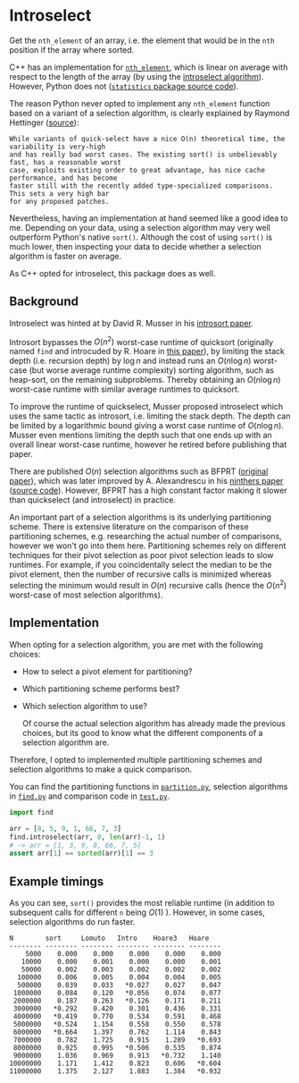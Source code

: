 # Introselect

Get the `nth_element` of an array, i.e. the element that would be in the `nth` position if the array
where sorted.

C++ has an implementation for
[`nth_element`](https://en.cppreference.com/w/cpp/algorithm/nth_element), which is linear on average
with respect to the length of the array (by using the [introselect
algorithm](https://en.wikipedia.org/wiki/Introselect)). However, Python does not ([`statistics`
package source code](https://github.com/python/cpython/blob/3.12/Lib/statistics.py#L600)).

The reason Python never opted to implement any `nth_element` function based on a variant of a
selection algorithm, is clearly explained by Raymond Hettinger
([source](https://bugs.python.org/msg309909)):

    While variants of quick-select have a nice O(n) theoretical time, the variability is very-high
    and has really bad worst cases. The existing sort() is unbelievably fast, has a reasonable worst
    case, exploits existing order to great advantage, has nice cache performance, and has become
    faster still with the recently added type-specialized comparisons.  This sets a very high bar
    for any proposed patches.

Nevertheless, having an implementation at hand seemed like a good idea to me. Depending on your
data, using a selection algorithm may very well outperform Python's native `sort()`. Although the
cost of using `sort()` is much lower, then inspecting your data to decide whether a selection
algorithm is faster on average.

As C++ opted for introselect, this package does as well.

## Background

Introselect was hinted at by David R. Musser in his [introsort
paper](https://webpages.charlotte.edu/rbunescu/courses/ou/cs4040/introsort.pdf).

Introsort bypasses the $O(n^2)$ worst-case runtime of quicksort (originally named `find` and
introcuded by R. Hoare in [this paper](https://dl.acm.org/doi/10.1145/366622.366647)), by limiting
the stack depth (i.e. recursion depth) by $\log n$ and instead runs an $O(n\log n)$ worst-case (but
worse average runtime complexity) sorting algorithm, such as heap-sort, on the remaining
subproblems. Thereby obtaining an $O(n\log n)$ worst-case runtime with similar average runtimes to
quicksort.

To improve the runtime of quickselect, Musser proposed introselect which uses the same tactic as
introsort, i.e. limiting the stack depth. The depth can be limited by a logarithmic bound giving a
worst case runtime of $O(n\log n)$. Musser even mentions limiting the depth such that one ends up
with an overall linear worst-case runtime, however he retired before publishing that paper.

There are published $O(n)$ selection algorithms such as BFPRT ([original
paper](https://people.csail.mit.edu/rivest/pubs/BFPRT73.pdf)), which was later improved by A.
Alexandrescu in his [ninthers paper](https://arxiv.org/abs/1606.00484) ([source
code](https://github.com/andralex/MedianOfNinthers)). However, BFPRT has a high constant factor
making it slower than quickselect (and introselect) in practice.

An important part of a selection algorithms is its underlying partitioning scheme. There is
extensive literature on the comparison of these partitioning schemes, e.g. researching the actual
number of comparisons, however we won't go into them here. Partitioning schemes rely on different
techniques for their pivot selection as poor pivot selection leads to slow runtimes. For example, if
you coincidentally select the median to be the pivot element, then the number of recursive calls is
minimized whereas selecting the minimum would result in $O(n)$ recursive calls (hence the $O(n^2)$
worst-case of most selection algorithms).

## Implementation

When opting for a selection algorithm, you are met with the following choices:

-   How to select a pivot element for partitioning?
-   Which partitioning scheme performs best?
-   Which selection algorithm to use?

    Of course the actual selection algorithm has already made the previous choices, but its good to
    know what the different components of a selection algorithm are.

Therefore, I opted to implemented multiple partitioning schemes and selection algorithms to make a
quick comparison.

You can find the partitioning functions in [`partition.py`](partition.py), selection algorithms
in [`find.py`](find.py) and comparison code in [`test.py`](test.py).

```python
import find

arr = [8, 5, 9, 1, 66, 7, 3]
find.introselect(arr, 0, len(arr)-1, 1)
# -> arr = [1, 3, 9, 8, 66, 7, 5]
assert arr[1] == sorted(arr)[1] == 3
```

## Example timings

As you can see, `sort()` provides the most reliable runtime (in addition to subsequent calls for
different `n` being $O(1)$ ). However, in some cases, selection algorithms do run faster.

```plain
N        sort     Lomuto   Intro    Hoare3   Hoare
-------- -------- -------- -------- -------- --------
    5000    0.000    0.000    0.000    0.000    0.000
   10000    0.000    0.001    0.000    0.000    0.001
   50000    0.002    0.003    0.002    0.002    0.002
  100000    0.006    0.005    0.004    0.004    0.005
  500000    0.039    0.033   *0.027    0.027    0.047
 1000000    0.084    0.120   *0.056    0.074    0.077
 2000000    0.187    0.263   *0.126    0.171    0.211
 3000000   *0.292    0.420    0.301    0.436    0.331
 4000000   *0.419    0.770    0.534    0.591    0.468
 5000000   *0.524    1.154    0.558    0.550    0.578
 6000000   *0.664    1.397    0.762    1.114    0.843
 7000000    0.782    1.725    0.915    1.289   *0.693
 8000000    0.925    0.995   *0.506    0.535    0.874
 9000000    1.036    0.969    0.913   *0.732    1.140
10000000    1.171    1.412    0.823    0.606   *0.604
11000000    1.375    2.127    1.883    1.384   *0.932
```
